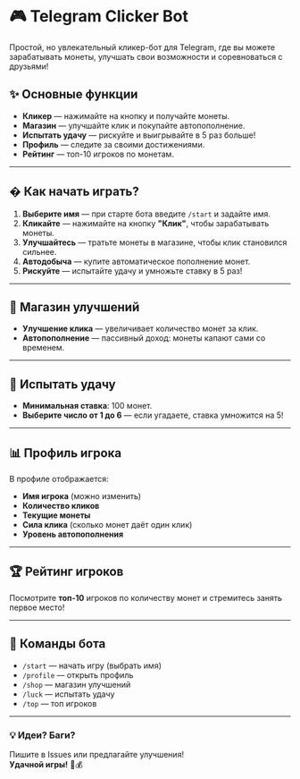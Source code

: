 # 🎮 Telegram Clicker Bot

Простой, но увлекательный кликер-бот для Telegram, где вы можете зарабатывать монеты, улучшать свои возможности и соревноваться с друзьями!

## ✨ Основные функции

- **Кликер** — нажимайте на кнопку и получайте монеты.
- **Магазин** — улучшайте клик и покупайте автопополнение.
- **Испытать удачу** — рискуйте и выигрывайте в 5 раз больше!
- **Профиль** — следите за своими достижениями.
- **Рейтинг** — топ-10 игроков по монетам.

---

## � Как начать играть?

1. **Выберите имя** — при старте бота введите `/start` и задайте имя.
2. **Кликайте** — нажимайте на кнопку **"Клик"**, чтобы зарабатывать монеты.
3. **Улучшайтесь** — тратьте монеты в магазине, чтобы клик становился сильнее.
4. **Автодобыча** — купите автоматическое пополнение монет.
5. **Рискуйте** — испытайте удачу и умножьте ставку в 5 раз!

---

## 🛒 Магазин улучшений

- **Улучшение клика** — увеличивает количество монет за клик.
- **Автопополнение** — пассивный доход: монеты капают сами со временем.

---

## 🎰 Испытать удачу

- **Минимальная ставка**: 100 монет.
- **Выберите число от 1 до 6** — если угадаете, ставка умножится на 5!

---

## 📊 Профиль игрока

В профиле отображается:
- **Имя игрока** (можно изменить)
- **Количество кликов**
- **Текущие монеты**
- **Сила клика** (сколько монет даёт один клик)
- **Уровень автопополнения**

---

## 🏆 Рейтинг игроков

Посмотрите **топ-10** игроков по количеству монет и стремитесь занять первое место!

---

## 🚀 Команды бота

- `/start` — начать игру (выбрать имя)
- `/profile` — открыть профиль
- `/shop` — магазин улучшений
- `/luck` — испытать удачу
- `/top` — топ игроков

---

### 💡 Идеи? Баги?
Пишите в Issues или предлагайте улучшения!  
**Удачной игры!** 🎲💰
